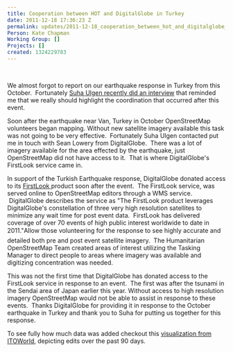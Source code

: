 ```yaml
---
title: Cooperation between HOT and DigitalGlobe in Turkey
date: 2011-12-18 17:36:23 Z
permalink: updates/2011-12-18_cooperation_between_hot_and_digitalglobe_in_turkey
Person: Kate Chapman
Working Group: []
Projects: []
created: 1324229783
---
```


<p>&nbsp;</p><div>We almost forgot to report on our earthquake response in Turkey from this October. &nbsp;Fortunately <a href="http://latitude.blogs.nytimes.com/2011/11/29/navigating-turkey/">Suha Ulgen recently did an interview</a> that reminded me that we really should highlight the coordination that&nbsp;occurred&nbsp;after this event.<p>Soon after the earthquake near Van, Turkey in October OpenStreetMap volunteers began mapping. Without new satellite imagery available this task was not going to be very effective. &nbsp;Fortunately Suha Ulgen contacted put me in touch with Sean Lowery from DigitalGlobe. &nbsp;There was a lot of imagery available for the area effected by the earthquake, just OpenStreetMap did not have access to it. &nbsp;That is where DigitalGlobe's FirstLook service came in.</p><p>In support of the Turkish Earthquake response, DigitalGlobe donated access to its <a href="http://www.digitalglobe.com/FirstLook">FirstLook </a>product soon after the event. &nbsp;The FirstLook service, was served online to OpenStreetMap editors through a WMS service. &nbsp;DigitalGlobe describes the service as "The FirstLook product leverages DigitalGlobe's constellation of three very high resolution satellites to minimize any wait time for post event data. &nbsp;FirstLook has delivered coverage of over 70 events of high public interest worldwide to date in 2011."Allow those volunteering for the response to see highly accurate and detailed both pre and post event satellite imagery. &nbsp;The Humanitarian OpenStreetMap Team created areas of interest utilizing the Tasking Manager to direct people to areas where imagery was available and digitizing concentration was needed.</p><p>This was not the first time that DigitalGlobe has donated access to the FirstLook service in response to an event. &nbsp;The first was after the tsunami in the Sendai area of Japan earlier this year. Without access to high resolution imagery OpenStreetMap would not be able to assist in response to these events. &nbsp;Thanks DigitalGlobe for providing it in response to the October earthquake in Turkey and thank you to Suha for putting us together for this response.</p></div><div>To see fully how much data was added checkout this&nbsp;<a href="http://www.itoworld.com/product/data/ito_map/main?view=127&amp;lat=39.04321749572681&amp;lon=43.34166429991912&amp;zoom=11">visualization&nbsp;from ITOWorld</a>, depicting edits over the past 90 days.</div>
